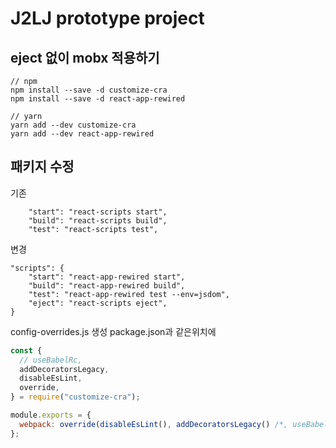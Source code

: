 # J2LJ prototype project

## eject 없이 mobx 적용하기

```
// npm
npm install --save -d customize-cra
npm install --save -d react-app-rewired

// yarn
yarn add --dev customize-cra
yarn add --dev react-app-rewired
```

## 패키지 수정

기존

```
    "start": "react-scripts start",
    "build": "react-scripts build",
    "test": "react-scripts test",
```

변경

```
"scripts": {
	"start": "react-app-rewired start",
    "build": "react-app-rewired build",
    "test": "react-app-rewired test --env=jsdom",
    "eject": "react-scripts eject",
}
```

config-overrides.js 생성 package.json과 같은위치에

```javascript
const {
  // useBabelRc,
  addDecoratorsLegacy,
  disableEsLint,
  override,
} = require("customize-cra");

module.exports = {
  webpack: override(disableEsLint(), addDecoratorsLegacy() /*, useBabelRc()*/),
};
```
